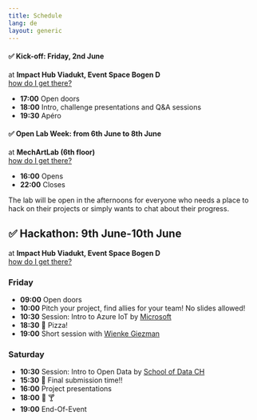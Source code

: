 ```yaml
---
title: Schedule
lang: de
layout: generic
---
```


#### ✅ Kick-off: Friday, 2nd June

at **Impact Hub Viadukt, Event Space Bogen D**
<br><a href="https://goo.gl/maps/CpsRggdwmUy" target="_blank"><i class="fa fa-map-marker" aria-hidden="true"></i> how do I get there?</a>

 - **17:00** Open doors
 - **18:00** Intro, challenge presentations and Q&A sessions
 - **19:30** Ap&eacute;ro


#### ✅ Open Lab Week: from 6th June to 8th June

at **MechArtLab (6th floor)**
<br/><a href="https://goo.gl/maps/NcAzJ6os82D2" target="_blank"><i class="fa fa-map-marker" aria-hidden="true"></i> how do I get there?</a>

 - **16:00** Opens
 - **22:00** Closes

The lab will be open in the afternoons for everyone who needs a place to hack on their projects or simply wants to chat about their progress.


## ✅ Hackathon: 9th June-10th June

at **Impact Hub Viadukt, Event Space Bogen D**
<br><a href="https://goo.gl/maps/CpsRggdwmUy" target="_blank"><i class="fa fa-map-marker" aria-hidden="true"></i> how do I get there?</a>

### Friday
 - **09:00** Open doors
 - **10:00** Pitch your project, find allies for your team! No slides allowed!
 - **10:30** Session: Intro to Azure IoT by [Microsoft](https://azure.microsoft.com/en-us/services/iot-hub/)
 - **18:30** 🍕 Pizza!
 - **19:00** Short session with [Wienke Giezman](https://twitter.com/wienke)

### Saturday
 - **10:30** Session: Intro to Open Data by [School of Data CH](http://schoolofdata.ch)
 - **15:30** 🚀 Final submission time!!
 - **16:00** Project presentations
 - **18:00** 🍻 🍸
 - **19:00** End-Of-Event
